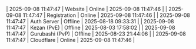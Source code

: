 | 2025-09-08 11:47:47 | Website | Online | 2025-09-08 11:47:46 |
| 2025-09-08 11:47:47 | Registration | Online | 2025-09-08 11:47:46 |
| 2025-09-08 11:47:47 | Auth Server | Offline | 2025-08-18 09:33:31 |
| 2025-09-08 11:47:47 | Kezan (PvE) | Offline | 2025-08-03 17:58:02 |
| 2025-09-08 11:47:47 | Gurubashi (PvP) | Offline | 2025-08-23 21:44:06 |
| 2025-09-08 11:47:47 | Cloudflare | Online | 2025-09-08 11:47:46 |
